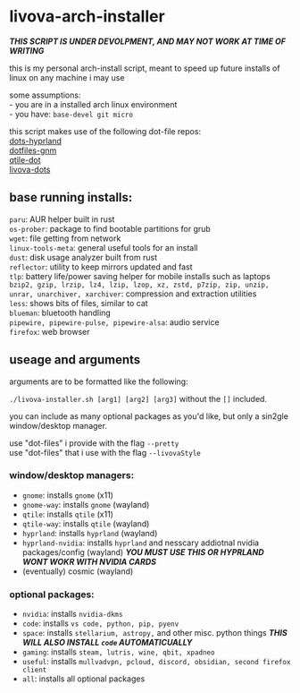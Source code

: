 # livova-arch-installer

***THIS SCRIPT IS UNDER DEVOLPMENT, AND MAY NOT WORK AT TIME OF WRITING***

this is my personal arch-install script, meant to speed up future installs of linux on any machine i may use 

some assumptions:\
	- you are in a  installed arch linux environment\
	- you have: `base-devel git micro`

this script makes use of the following dot-file repos:\
[dots-hyprland](https://github.com/end-4/dots-hyprland) \
[dotfiles-gnm](https://github.com/GabrielTenma/dotfiles-gnm) \
[qtile-dot](https://github.com/antoniosarosi/dotfiles/tree/master/.config/qtile) \
[livova-dots](https://github.com/neutronplsr/livova-dotfiles)


## base running installs:
`paru`: AUR helper built in rust\
`os-prober`: package to find bootable partitions for grub\
`wget`: file getting from network\
`linux-tools-meta`: general useful tools for an install\
`dust`: disk usage analyzer built from rust\
`reflector`: utility to keep mirrors updated and fast\
`tlp`: battery life/power saving helper for mobile installs such as laptops\
`bzip2, gzip, lrzip, lz4, lzip, lzop, xz, zstd, p7zip, zip, unzip, unrar, unarchiver, xarchiver`: compression and extraction utilities\
`less`: shows bits of files, similar to cat\
`blueman`: bluetooth handling\
`pipewire, pipewire-pulse, pipewire-alsa`: audio service\
`firefox`: web browser


## useage and arguments
arguments are to be formatted like the following:

`./livova-installer.sh [arg1] [arg2] [arg3]` without the `[]` included.

you can include as many optional packages as you'd like, but only a sin2gle window/desktop manager.

use "dot-files" i provide with the flag  `--pretty` \
use "dot-files" that i use with the flag `--livovaStyle` 

### window/desktop managers:
  - `gnome`: installs `gnome` (x11)
  - `gnome-way`: installs `gnome` (wayland)
  - `qtile`: installs `qtile` (x11)
  - `qtile-way`: installs `qtile` (wayland)
  - `hyprland`: installs `hyprland` (wayland)
  - `hyprland-nvidia`: installs `hyprland` and nesscary addiotnal nvidia packages/config (wayland) ***YOU MUST USE THIS OR HYPRLAND WONT WOKR WITH NVIDIA CARDS***
  - (eventually) cosmic (wayland)
   
### optional packages:
  - `nvidia`: installs `nvidia-dkms`
  - `code`: installs `vs code, python, pip, pyenv`
  - `space`: installs `stellarium, astropy,` and other misc. python things ***THIS WILL ALSO INSTALL `code` AUTOMATICUALLY***
  - `gaming`: installs `steam, lutris, wine, qbit, xpadneo`
  - `useful`: installs `mullvadvpn, pcloud, discord, obsidian, second firefox client`
  - `all`: installs all optional packages

